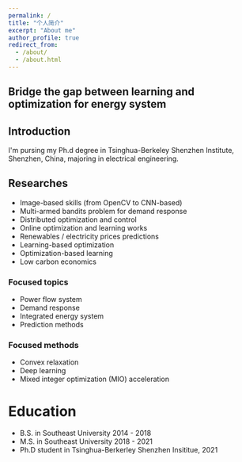 ```yaml
---
permalink: /
title: "个人简介"
excerpt: "About me"
author_profile: true
redirect_from: 
  - /about/
  - /about.html
---
```

## Bridge the gap between learning and optimization for energy system

## Introduction 
I'm pursing my Ph.d degree in Tsinghua-Berkeley Shenzhen Institute, Shenzhen, China,  majoring in electrical engineering. 

## Researches

- Image-based skills (from OpenCV to CNN-based)
- Multi-armed bandits problem for demand response
- Distributed optimization and control
- Online optimization and learning works
- Renewables / electricity prices predictions
- Learning-based optimization
- Optimization-based learning
- Low carbon economics

### Focused topics

- Power flow system
- Demand response
- Integrated energy system
- Prediction methods 

### Focused methods

- Convex relaxation
- Deep learning
- Mixed integer optimization (MIO) acceleration


Education
======
* B.S. in Southeast University 2014 - 2018
* M.S. in Southeast University 2018 - 2021
* Ph.D student in Tsinghua-Berkerley Shenzhen Insititue, 2021





